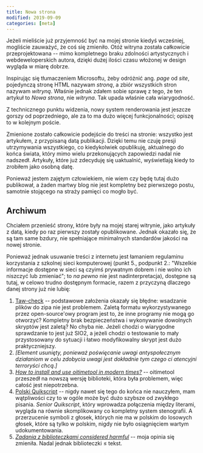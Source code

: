 ```yaml
---
title: Nowa strona
modified: 2019-09-09
categories: [meta]
---
```


Jeżeli mieliście już przyjemność być na mojej stronie kiedyś wcześniej, mogliście zauważyć, że coś się zmieniło. Otóż witryna została całkowicie przeprojektowana -- mimo kompletnego braku zdolności artystycznych i webdeweloperskich autora, dzięki dużej ilości czasu włożonej w design wygląda w miarę dobrze.<!--more-->

Inspirując się tłumaczeniem Microsoftu, żeby odróżnić ang. _page_ od _site_, pojedynczą stronę HTML nazywam _stroną_, a zbiór wszystkich stron nazywam _witryną_. Właśnie jednak zdałem sobie sprawę z tego, że ten artykuł to _Nowa strona_, nie _witryna_. Tak upada właśnie cała wiarygodność.

Z technicznego punktu widzenia, nowy system renderowania jest jeszcze gorszy od poprzedniego, ale za to ma dużo więcej funkcjonalności; opiszę to w kolejnym poście.

Zmienione zostało całkowicie podejście do treści na stronie: wszystko jest artykułem, z przypisaną datą publikacji. Dzięki temu nie czuję presji utrzymywania wszystkiego, co kiedykolwiek opublikuję, aktualnego do końca świata, który mimo wielu przekonujących zapowiedzi nadal nie nadszedł. Artykuły, które już zdecyduję się uaktualnić, wyświetlają kiedy to zrobiłem jako osobną datę.

Ponieważ jestem zajętym człowiekiem, nie wiem czy będę tutaj dużo publikował, a żaden martwy blog nie jest kompletny bez pierwszego postu, samotnie stojącego na straży pamięci co mogło być.

## Archiwum

Chciałem przenieść strony, które były na mojej starej witrynie, jako artykuły z datą, kiedy po raz pierwszy zostały opublikowane. Jednak okazało się, że są tam same bzdury, nie spełniające minimalnych standardów jakości na nowej stronie.

Ponieważ jednak usuwanie treści z internetu jest łamaniem regulaminu korzystania z szkolnej sieci komputerowej (punkt 5., podpunkt 2.: "Wszelkie informacje dostępne w sieci są czyimś prywatnym dobrem i nie wolno ich niszczyć lub zmieniać"; to _na pewno_ nie jest nadinterpretacja), dostępne są tutaj, w celowo trudno dostępnym formacie, razem z przyczyną dlaczego danej strony już nie lubię:

1. [Taw-check](/archive/taw-check.pdf) -- podstawowe założenia okazały się błędne: wsadzanie plików do zipa nie jest problemem. Zaletą formatu wykorzystywanego przez open-source'owy program jest to, że inne programy nie mogą go otworzyć? Kompletny brak bezpieczeństwa i wykonywanie dowolnych skryptów jest zaletą? No chyba nie. Jeżeli chodzi o wiarygodne sprawdzanie to jest już SIO2, a jeżeli chodzi o testowanie to mały przystosowany do sytuacji i łatwo modyfikowalny skrypt jest dużo praktyczniejszy.
2. _[Element usunięty, ponieważ poświęcanie uwagi antyspołecznym działaniom w celu zdobycia uwagi jest dokładnie tym czego ci atencyjni terroryści chcą.]_
3. [_How to install and use oitimetool in modern times?_](/archive/oitimetool.pdf) -- oitimetool przeszedł na nowszą wersję biblioteki, która była problemem, więc całość jest niepotrzebna.
4. [Polski Quikscript](/archive/quikscript.pdf) -- nigdy nawet się tego do końca nie nauczyłem, mam wątpliwości czy to w ogóle może być dużo szybsze od zwykłego pisania. _Senior Quikscript_, który wprowadza połączenia między literami, wygląda na równie skomplikowany co kompletny system stenografii. A przerzucenie symboli z głosek, których nie ma w polskim do losowych głosek, które są tylko w polskim, nigdy nie było osiągnięciem wartym udokumentowania.
5. [_Zadania z biblioteczkami considered harmful_](/archive/deathlib.pdf) -- moja opinia się zmieniła. Nadal jednak biblioteczki ≤ tekst.
